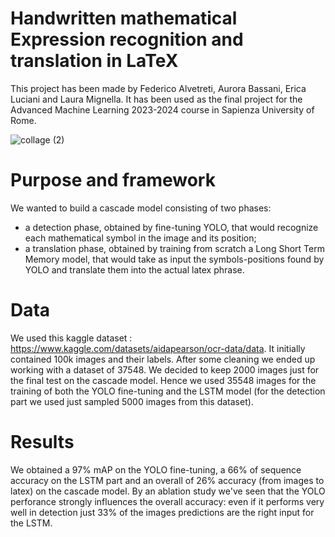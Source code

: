 # Handwritten mathematical Expression recognition and translation in LaTeX

This project has been made by Federico Alvetreti, Aurora Bassani, Erica Luciani and Laura Mignella. 
It has been used as the final project for the Advanced Machine Learning 2023-2024 course in Sapienza University of Rome.

![collage (2)](https://github.com/FedericoAlvetreti/Handwritten-Mathematical-Expression-Recognition-and-Translation-in-LaTeX/assets/115395996/30c5571d-09d1-49d3-9a80-9eab8213282c)

# Purpose and framework 
We wanted to build a cascade model consisting of two phases:
- a detection phase, obtained by fine-tuning YOLO,  that would recognize each mathematical symbol in the image and its position;
- a translation phase, obtained by training from scratch a Long Short Term Memory model, that would take as input the symbols-positions found by YOLO and translate them into the actual latex phrase.

# Data
We used this kaggle dataset : https://www.kaggle.com/datasets/aidapearson/ocr-data/data.
It initially contained 100k images and their labels.
After some cleaning we ended up  working with a dataset of 37548. 
We decided to keep 2000 images just for the final test on the cascade model.
Hence we used 35548 images for the training of both the YOLO fine-tuning and the LSTM model (for the detection part we used just sampled 5000 images from this dataset).

# Results
We obtained a 97% mAP on the YOLO fine-tuning, a 66% of sequence accuracy on the LSTM part and an  overall of 26%  accuracy (from images to latex) on the cascade model.
By an ablation study we've seen that the YOLO perforance strongly influences the overall accuracy: even if it performs very well in detection just 33% of the images predictions are the right input for the LSTM.

